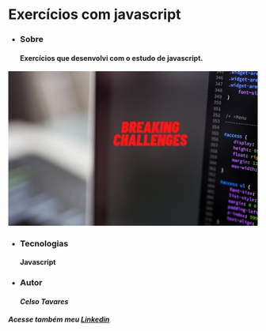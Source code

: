 # Exercícios com javascript
* ### Sobre
    #### Exercícios que desenvolvi com o estudo de javascript.
![codar](codar.jpg)
* ### Tecnologias
    #### Javascript
* ### Autor
    #### *Celso Tavares*
#####      Acesse também meu [Linkedin](https://www.linkedin.com/in/celsotavaresjunior/)
